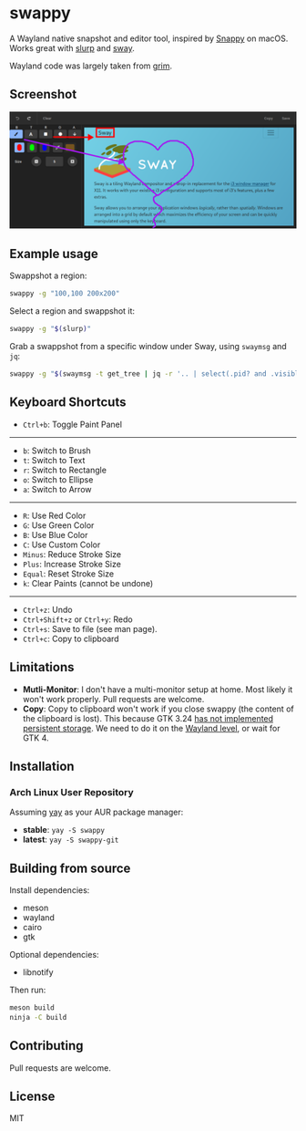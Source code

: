 # swappy

A Wayland native snapshot and editor tool, inspired by [Snappy] on macOS. Works great with [slurp] and [sway].

Wayland code was largely taken from [grim].

## Screenshot

![Swappy Screenshot](docs/images/screenshot.png) 


## Example usage

Swappshot a region:

```sh
swappy -g "100,100 200x200"
```

Select a region and swappshot it:

```sh
swappy -g "$(slurp)"
```

Grab a swappshot from a specific window under Sway, using `swaymsg` and `jq`:

```sh
swappy -g "$(swaymsg -t get_tree | jq -r '.. | select(.pid? and .visible?) | .rect | "\(.x),\(.y) \(.width)x\(.height)"' | slurp)"
```

## Keyboard Shortcuts

* `Ctrl+b`: Toggle Paint Panel

<hr>

* `b`: Switch to Brush
* `t`: Switch to Text
* `r`: Switch to Rectangle
* `o`: Switch to Ellipse
* `a`: Switch to Arrow

<hr>

* `R`: Use Red Color
* `G`: Use Green Color
* `B`: Use Blue Color
* `C`: Use Custom Color
* `Minus`: Reduce Stroke Size
* `Plus`: Increase Stroke Size
* `Equal`: Reset Stroke Size
* `k`: Clear Paints (cannot be undone)

<hr>

* `Ctrl+z`: Undo
* `Ctrl+Shift+z` or `Ctrl+y`: Redo
* `Ctrl+s`: Save to file (see man page).
* `Ctrl+c`: Copy to clipboard

## Limitations

* **Mutli-Monitor**: I don't have a multi-monitor setup at home. Most likely it won't work properly. Pull requests are welcome.
* **Copy**: Copy to clipboard won't work if you close swappy (the content of the clipboard is lost). This because GTK 3.24 [has not implemented persistent storage](https://gitlab.gnome.org/GNOME/gtk/blob/3.24.13/gdk/wayland/gdkdisplay-wayland.c#L857). We need to do it on the [Wayland level](https://github.com/swaywm/wlr-protocols/blob/master/unstable/wlr-data-control-unstable-v1.xml), or wait for GTK 4.

## Installation

### Arch Linux User Repository

Assuming [yay](https://aur.archlinux.org/packages/yay/) as your AUR package manager:

* **stable**: `yay -S swappy`
* **latest**: `yay -S swappy-git`

## Building from source

Install dependencies:

* meson
* wayland
* cairo
* gtk

Optional dependencies:

* libnotify

Then run:

```sh
meson build
ninja -C build
```

## Contributing

Pull requests are welcome.

## License

MIT

[Snappy]: http://snappy-app.com/
[slurp]: https://github.com/emersion/slurp
[grim]: https://github.com/emersion/grim
[sway]: https://github.com/swaywm/sway
